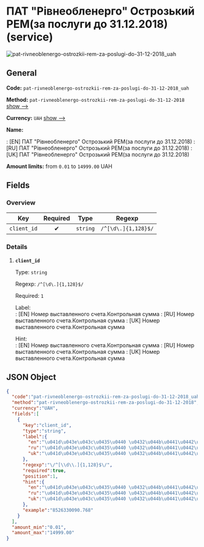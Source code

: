 
# ПАТ "Рівнеобленерго" Острозький РЕМ(за послуги до 31.12.2018) (service) 
![pat-rivneoblenergo-ostrozkii-rem-za-poslugi-do-31-12-2018_uah](https://static.openfintech.io/payout_methods/pat-rivneoblenergo-ostrozkii-rem-za-poslugi-do-31-12-2018_uah/logo.svg?w=400&c=v0.59.26#w24)  

## General 
 
**Code:** `pat-rivneoblenergo-ostrozkii-rem-za-poslugi-do-31-12-2018_uah` 
 
**Method:** `pat-rivneoblenergo-ostrozkii-rem-za-poslugi-do-31-12-2018` [show -->](/payout-methods/pat-rivneoblenergo-ostrozkii-rem-za-poslugi-do-31-12-2018/) 
 
**Currency:** `UAH` [show -->](/currencies/UAH/) 
 
**Name:** 
 
:	[EN] ПАТ "Рівнеобленерго" Острозький РЕМ(за послуги до 31.12.2018) 
:	[RU] ПАТ "Рівнеобленерго" Острозький РЕМ(за послуги до 31.12.2018) 
:	[UK] ПАТ "Рівнеобленерго" Острозький РЕМ(за послуги до 31.12.2018) 
 
**Amount limits:** from `0.01` to `14999.00` UAH 

## Fields 

### Overview 

|Key|Required|Type|Regexp| 
|:---:|:---:|:---:|:---:| 
|`client_id`|✔|`string`|`/^[\d\.]{1,128}$/`| 
 

### Details 
 
1. **`client_id`** 
 
	Type: `string` 
 
	Regexp: `/^[\d\.]{1,128}$/` 
 
	Required: `1` 
 
	Label:  
	: [EN] Номер выставленного счета.Контрольная сумма 
	: [RU] Номер выставленного счета.Контрольная сумма 
	: [UK] Номер выставленного счета.Контрольная сумма 
 
	Hint:  
	: [EN] Номер выставленного счета.Контрольная сумма 
	: [RU] Номер выставленного счета.Контрольная сумма 
	: [UK] Номер выставленного счета.Контрольная сумма 
 

## JSON Object 

```json
{
  "code":"pat-rivneoblenergo-ostrozkii-rem-za-poslugi-do-31-12-2018_uah",
  "method":"pat-rivneoblenergo-ostrozkii-rem-za-poslugi-do-31-12-2018",
  "currency":"UAH",
  "fields":[
    {
      "key":"client_id",
      "type":"string",
      "label":{
        "en":"\u041d\u043e\u043c\u0435\u0440 \u0432\u044b\u0441\u0442\u0430\u0432\u043b\u0435\u043d\u043d\u043e\u0433\u043e \u0441\u0447\u0435\u0442\u0430.\u041a\u043e\u043d\u0442\u0440\u043e\u043b\u044c\u043d\u0430\u044f \u0441\u0443\u043c\u043c\u0430",
        "ru":"\u041d\u043e\u043c\u0435\u0440 \u0432\u044b\u0441\u0442\u0430\u0432\u043b\u0435\u043d\u043d\u043e\u0433\u043e \u0441\u0447\u0435\u0442\u0430.\u041a\u043e\u043d\u0442\u0440\u043e\u043b\u044c\u043d\u0430\u044f \u0441\u0443\u043c\u043c\u0430",
        "uk":"\u041d\u043e\u043c\u0435\u0440 \u0432\u044b\u0441\u0442\u0430\u0432\u043b\u0435\u043d\u043d\u043e\u0433\u043e \u0441\u0447\u0435\u0442\u0430.\u041a\u043e\u043d\u0442\u0440\u043e\u043b\u044c\u043d\u0430\u044f \u0441\u0443\u043c\u043c\u0430"
      },
      "regexp":"\/^[\\d\\.]{1,128}$\/",
      "required":true,
      "position":1,
      "hint":{
        "en":"\u041d\u043e\u043c\u0435\u0440 \u0432\u044b\u0441\u0442\u0430\u0432\u043b\u0435\u043d\u043d\u043e\u0433\u043e \u0441\u0447\u0435\u0442\u0430.\u041a\u043e\u043d\u0442\u0440\u043e\u043b\u044c\u043d\u0430\u044f \u0441\u0443\u043c\u043c\u0430",
        "ru":"\u041d\u043e\u043c\u0435\u0440 \u0432\u044b\u0441\u0442\u0430\u0432\u043b\u0435\u043d\u043d\u043e\u0433\u043e \u0441\u0447\u0435\u0442\u0430.\u041a\u043e\u043d\u0442\u0440\u043e\u043b\u044c\u043d\u0430\u044f \u0441\u0443\u043c\u043c\u0430",
        "uk":"\u041d\u043e\u043c\u0435\u0440 \u0432\u044b\u0441\u0442\u0430\u0432\u043b\u0435\u043d\u043d\u043e\u0433\u043e \u0441\u0447\u0435\u0442\u0430.\u041a\u043e\u043d\u0442\u0440\u043e\u043b\u044c\u043d\u0430\u044f \u0441\u0443\u043c\u043c\u0430"
      },
      "example":"8526330090.768"
    }
  ],
  "amount_min":"0.01",
  "amount_max":"14999.00"
}
```  
